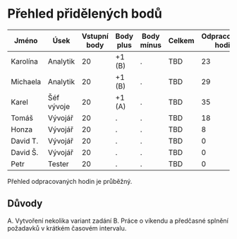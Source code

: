 # Přehled přidělených bodů

| Jméno    | Úsek       | Vstupní body | Body plus | Body mínus | Celkem | Odpracováno hodin |
| -------- | ---------- | ------------ | --------- | ---------- | ------ | ----------------- |
| Karolína | Analytik   | 20           | +1 (B)    | .          | TBD    | 23                |
| Michaela | Analytik   | 20           | +1 (B)    | .          | TBD    | 29                |
| Karel    | Šéf vývoje | 20           | +1 (A)    | .          | TBD    | 35                |
| Tomáš    | Vývojář    | 20           | .         | .          | TBD    | 18                |
| Honza    | Vývojář    | 20           | .         | .          | TBD    | 8                 |
| David T. | Vývojář    | 20           | .         | .          | TBD    | 0                 |
| David Š. | Vývojář    | 20           | .         | .          | TBD    | 0                 |
| Petr     | Tester     | 20           | .         | .          | TBD    | 0                 |

Přehled odpracovaných hodin je průběžný.

## Důvody

A. Vytvoření nekolika variant zadání
B. Práce o víkendu a předčasné splnění požadavků v krátkém časovém intervalu.
